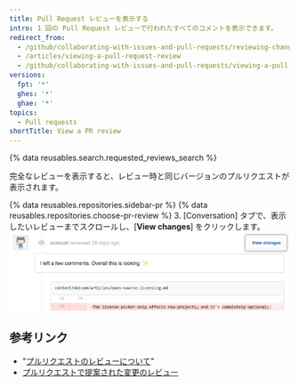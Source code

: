 ```yaml
---
title: Pull Request レビューを表示する
intro: 1 回の Pull Request レビューで行われたすべてのコメントを表示できます。
redirect_from:
  - /github/collaborating-with-issues-and-pull-requests/reviewing-changes-in-pull-requests/viewing-a-pull-request-review
  - /articles/viewing-a-pull-request-review
  - /github/collaborating-with-issues-and-pull-requests/viewing-a-pull-request-review
versions:
  fpt: '*'
  ghes: '*'
  ghae: '*'
topics:
  - Pull requests
shortTitle: View a PR review
---
```


{% data reusables.search.requested_reviews_search %}

完全なレビューを表示すると、レビュー時と同じバージョンのプルリクエストが表示されます。

{% data reusables.repositories.sidebar-pr %}
{% data reusables.repositories.choose-pr-review %}
3. [Conversation] タブで、表示したいレビューまでスクロールし、[**View changes**] をクリックします。 ![完全なレビューへのリンクを持つレビューヘッダ](/assets/images/help/pull_requests/view-full-review-view-changes.png)

## 参考リンク

- "[プルリクエストのレビューについて](/articles/about-pull-request-reviews)"
- [プルリクエストで提案された変更のレビュー](/articles/reviewing-proposed-changes-in-a-pull-request)
